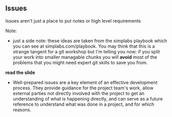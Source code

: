 ## Issues

Issues aren't just a place to put notes or high level requirements

Note:

- just a side note: these ideas are taken from the simplabs playbook which you
  can see at simplabs.com/playbook. You may think that this is a strange tangent
  for a git workshop but I'm telling you now: if you split your work into
  smaller managable chunks you will **avoid** most of the problems that you
  might need expert git skills to save you from.

**read the slide**

- Well-prepared issues are a key element of an effective development process.
  They provide guidance for the project team's work, allow external parties not
  directly involved with the project to get an understanding of what is
  happening directly, and can serve as a future reference to understand what was
  done in a project, and for which reasons.
